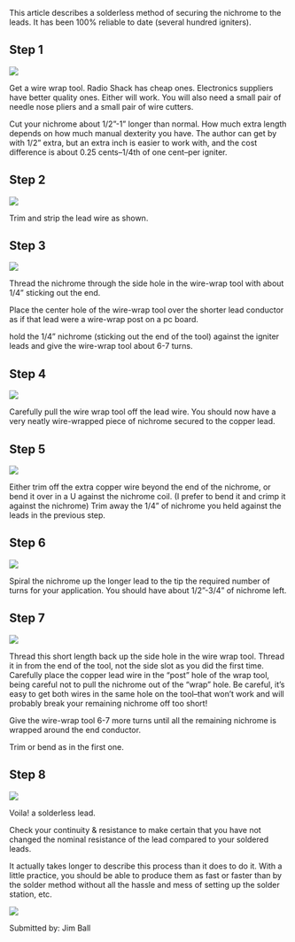 This article describes a solderless method of securing the nichrome to the leads. It has been 100% reliable to date (several hundred igniters).

## Step 1
![](/images/igniters_1-tools.jpg)

Get a wire wrap tool. Radio Shack has cheap ones. Electronics suppliers have better quality ones. Either will work. You will also need a small pair of needle nose pliers and a small pair of wire cutters.

Cut your nichrome about 1/2”-1” longer than normal. How much extra length depends on how much manual dexterity you have. The author can get by with 1/2” extra, but an extra inch is easier to work with, and the cost difference is about 0.25 cents–1/4th of one cent–per igniter.

## Step 2
![](/images/igniters_2-stripped.jpg)

Trim and strip the lead wire as shown.

## Step 3
![](/images/igniters_3-wrap_tool.jpg)

Thread the nichrome through the side hole in the wire-wrap tool with about 1/4” sticking out the end.

Place the center hole of the wire-wrap tool over the shorter lead conductor as if that lead were a wire-wrap post on a pc board.

hold the 1/4” nichrome (sticking out the end of the tool) against the igniter leads and give the wire-wrap tool about 6-7 turns.

## Step 4
![](/images/igniters_4-first.jpg)

Carefully pull the wire wrap tool off the lead wire. You should now have a very neatly wire-wrapped piece of nichrome secured to the copper lead.

## Step 5
![](/images/igniters_5-bend.jpg)

Either trim off the extra copper wire beyond the end of the nichrome, or bend it over in a U against the nichrome coil. (I prefer to bend it and crimp it against the nichrome) Trim away the 1/4” of nichrome you held against the leads in the previous step.

## Step 6
![](/images/igniters_6-spiral.jpg)

Spiral the nichrome up the longer lead to the tip the required number of turns for your application. You should have about 1/2”-3/4” of nichrome left.

## Step 7
![](/images/igniters_7-tip_wrap.jpg)

Thread this short length back up the side hole in the wire wrap tool. Thread it in from the end of the tool, not the side slot as you did the first time. Carefully place the copper lead wire in the “post” hole of the wrap tool, being careful not to pull the nichrome out of the “wrap” hole. Be careful, it’s easy to get both wires in the same hole on the tool–that won’t work and will probably break your remaining nichrome off too short!

Give the wire-wrap tool 6-7 more turns until all the remaining nichrome is wrapped around the end conductor.

Trim or bend as in the first one.

## Step 8
![](/images/igniters_8-finished.jpg)

Voila! a solderless lead.

Check your continuity & resistance to make certain that you have not changed the nominal resistance of the lead compared to your soldered leads.

It actually takes longer to describe this process than it does to do it. With a little practice, you should be able to produce them as fast or faster than by the solder method without all the hassle and mess of setting up the solder station, etc.

![](/images/igniters_9-bundle.jpg)

Submitted by: Jim Ball
